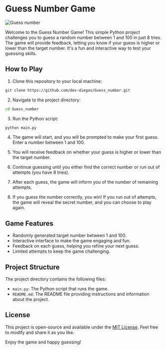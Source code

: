 # Guess Number Game

![Guess number](https://i.ibb.co/HhBL67Z/ss.png)

Welcome to the Guess Number Game! This simple Python project challenges you to guess a random number between 1 and 100 in just 8 tries. The game will provide feedback, letting you know if your guess is higher or lower than the target number. It's a fun and interactive way to test your guessing skills.

## How to Play

1. Clone this repository to your local machine:
```bash
git clone https://github.com/dev-diegov/Guess_number.git
```

2. Navigate to the project directory:
```bash
cd Guess_number
```

3. Run the Python script:

```bash
python main.py
```
4. The game will start, and you will be prompted to make your first guess. Enter a number between 1 and 100.

5. You will receive feedback on whether your guess is higher or lower than the target number.

6. Continue guessing until you either find the correct number or run out of attempts (you have 8 tries).

7. After each guess, the game will inform you of the number of remaining attempts.

8. If you guess the number correctly, you win! If you run out of attempts, the game will reveal the secret number, and you can choose to play again.

## Game Features

- Randomly generated target number between 1 and 100.
- Interactive interface to make the game engaging and fun.
- Feedback on each guess, helping you refine your next guess.
- Limited attempts to keep the game challenging.

## Project Structure

The project directory contains the following files:

- `main.py`: The Python script that runs the game.
- `README.md`: The README file providing instructions and information about the project.


## License

This project is open-source and available under the [MIT License](LICENSE). Feel free to modify and share it as you like.

Enjoy the game and happy guessing!